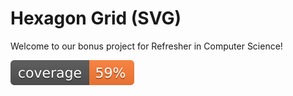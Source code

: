# Hexagon Grid (SVG)
Welcome to our bonus project for Refresher in Computer Science!

![Coverage badge](https://github.com/rosalub/Svg-Hexagon/blob/main/coverage.svg)

